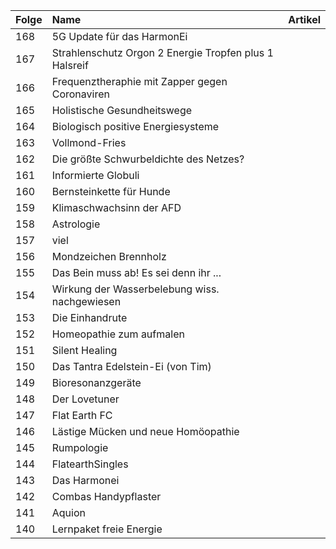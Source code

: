 | Folge | Name | Artikel | 
|:------|:-----|:--------|
| 168   | 5G Update für das HarmonEi |
| 167   | Strahlenschutz Orgon 2 Energie Tropfen plus 1 Halsreif |
| 166   | Frequenztheraphie mit Zapper gegen Coronaviren |
| 165   | Holistische Gesundheitswege |
| 164   | Biologisch positive Energiesysteme |
| 163   | Vollmond-Fries |
| 162   | Die größte Schwurbeldichte des Netzes? |
| 161   | Informierte Globuli |
| 160   | Bernsteinkette für Hunde |
| 159   | Klimaschwachsinn der AFD |
| 158   | Astrologie |
| 157   | viel |
| 156   | Mondzeichen Brennholz |
| 155   | Das Bein muss ab! Es sei denn ihr ... |
| 154   | Wirkung der Wasserbelebung wiss. nachgewiesen |
| 153   | Die Einhandrute |
| 152   | Homeopathie zum aufmalen |
| 151   | Silent Healing |
| 150   | Das Tantra Edelstein-Ei (von Tim) |
| 149   | Bioresonanzgeräte |
| 148   | Der Lovetuner |
| 147   | Flat Earth FC |
| 146   | Lästige Mücken und neue Homöopathie |
| 145   | Rumpologie |
| 144   | FlatearthSingles |
| 143   | Das Harmonei |
| 142   | Combas Handypflaster |
| 141   | Aquion |
| 140   | Lernpaket freie Energie |

